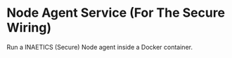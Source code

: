 Node Agent Service (For The Secure Wiring)
==================

Run a INAETICS (Secure) Node agent inside a Docker container.
